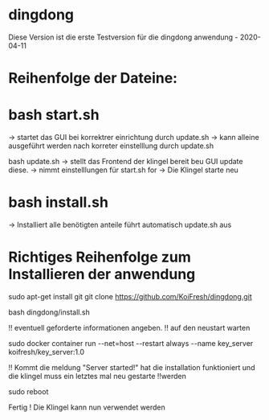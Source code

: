 # dingdong

Diese Version ist die erste Testversion für die dingdong anwendung - 2020-04-11

# Reihenfolge der Dateine:

# bash start.sh
-> startet das GUI bei korrektrer einrichtung durch update.sh 
-> kann alleine ausgeführt werden nach korreter einstelllung durch update.sh 

bash update.sh
-> stellt das Frontend der klingel bereit beu GUI update diese.
-> nimmt einstelllungen für start.sh for 
-> Die Klingel starte neu

# bash install.sh 
-> Installiert alle benötigten anteile führt automatisch update.sh aus


# Richtiges Reihenfolge zum Installieren der anwendung

sudo apt-get install git
git clone https://github.com/KoiFresh/dingdong.git

bash dingdong/install.sh

!! eventuell geforderte informationen angeben.
!! auf den neustart warten

sudo docker container run --net=host --restart always --name key_server koifresh/key_server:1.0

!! Kommt die meldung "Server started!" hat die  installation funktioniert und die klingel muss ein letztes mal neu gestarte !!werden

sudo reboot

Fertig ! Die Klingel kann nun verwendet werden

